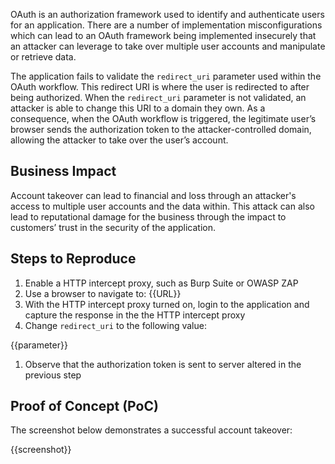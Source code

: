 OAuth is an authorization framework used to identify and authenticate users for an application. There are a number of implementation misconfigurations which can lead to an OAuth framework being implemented insecurely that an attacker can leverage to take over multiple user accounts and manipulate or retrieve data.

The application fails to validate the `redirect_uri` parameter used within the OAuth workflow. This redirect URI is where the user is redirected to after being authorized. When the `redirect_uri` parameter is not validated, an attacker is able to change this URI to a domain they own. As a consequence, when the OAuth workflow is triggered, the legitimate user’s browser sends the authorization token to the attacker-controlled domain, allowing the attacker to take over the user’s account.

## Business Impact

Account takeover can lead to financial and loss through an attacker's access to multiple user accounts and the data within. This attack can also lead to reputational damage for the business through the impact to customers’ trust in the security of the application.

## Steps to Reproduce

1. Enable a HTTP intercept proxy, such as Burp Suite or OWASP ZAP
1. Use a browser to navigate to: {{URL}}
1. With the HTTP intercept proxy turned on, login to the application and capture the response in the the HTTP intercept proxy
1. Change `redirect_uri` to the following value:

{{parameter}}

1. Observe that the authorization token is sent to server altered in the previous step

## Proof of Concept (PoC)

The screenshot below demonstrates a successful account takeover:

{{screenshot}}
